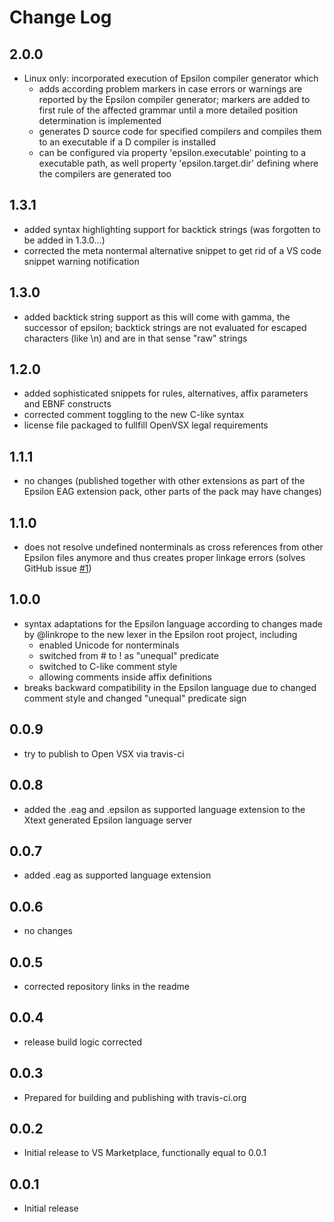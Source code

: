 # Change Log

## 2.0.0
- Linux only: incorporated execution of Epsilon compiler generator which 
    - adds according problem markers in case errors or warnings are reported by the Epsilon compiler generator; markers are added to first rule of the affected grammar until a more detailed position determination is implemented
    - generates D source code for specified compilers and compiles them to an executable if a D compiler is installed 
    - can be configured via property 'epsilon.executable' pointing to a executable path, as well property 'epsilon.target.dir' defining where the compilers are generated too

## 1.3.1
- added syntax highlighting support for backtick strings (was forgotten to be added in 1.3.0...)
- corrected the meta nontermal alternative snippet to get rid of a VS code snippet warning notification

## 1.3.0
- added backtick string support as this will come with gamma, the successor of epsilon; backtick strings are not evaluated for escaped characters (like \n) and are in that sense "raw" strings

## 1.2.0
- added sophisticated snippets for rules, alternatives, affix parameters and EBNF constructs
- corrected comment toggling to the new C-like syntax
- license file packaged to fullfill OpenVSX legal requirements

## 1.1.1
- no changes (published together with other extensions as part of the Epsilon EAG extension pack, other parts of the pack may have changes)

## 1.1.0
- does not resolve undefined nonterminals as cross references from other Epsilon files anymore and thus creates proper linkage errors (solves GitHub issue [#1](https://github.com/kuniss/epsilon-ide-extensions/issues/1))

## 1.0.0
- syntax adaptations for the Epsilon language according to changes made by @linkrope to the new lexer in the Epsilon root project, including
    - enabled Unicode for nonterminals
    - switched from # to ! as "unequal" predicate
    - switched to C-like comment style
    - allowing comments inside affix definitions
- breaks backward compatibility in the Epsilon language due to changed comment style and changed "unequal" predicate sign

## 0.0.9
- try to publish to Open VSX via travis-ci

## 0.0.8
- added the .eag and .epsilon as supported language extension to the Xtext generated Epsilon language server

## 0.0.7
- added .eag as supported language extension

## 0.0.6
- no changes

## 0.0.5
- corrected repository links in the readme 

## 0.0.4
- release build logic corrected

## 0.0.3
- Prepared for building and publishing with travis-ci.org

## 0.0.2
- Initial release to VS Marketplace, functionally equal to 0.0.1

## 0.0.1
- Initial release